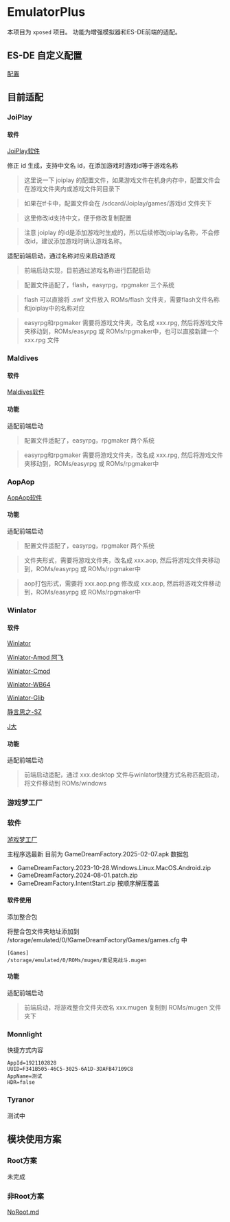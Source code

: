# EmulatorPlus

本项目为 ```xposed``` 项目。
功能为增强模拟器和ES-DE前端的适配。

## ES-DE 自定义配置

[配置](https://github.com/EagleFlyInSky/ES-DE-Custom)


## 目前适配

### JoiPlay

#### 软件

[JoiPlay软件](https://www.patreon.com/joiplay)

修正 id 生成，支持中文名 id，在添加游戏时游戏id等于游戏名称

> 这里说一下 joiplay 的配置文件，如果游戏文件在机身内存中，配置文件会在游戏文件夹内或游戏文件同目录下

> 如果在tf卡中，配置文件会在 /sdcard/Joiplay/games/游戏id 文件夹下

> 这里修改id支持中文，便于修改复制配置

> 注意 joiplay 的id是添加游戏时生成的，所以后续修改joiplay名称，不会修改id，建议添加游戏时确认游戏名称。

适配前端启动，通过名称对应来启动游戏

> 前端启动实现，目前通过游戏名称进行匹配启动

> 配置文件适配了，flash，easyrpg，rpgmaker 三个系统

> flash 可以直接将 .swf 文件放入 ROMs/flash 文件夹，需要flash文件名称和joiplay中的名称对应

> easyrpg和rpgmaker 需要将游戏文件夹，改名成 xxx.rpg, 然后将游戏文件夹移动到，ROMs/easyrpg 或 ROMs/rpgmaker中，也可以直接新建一个 xxx.rpg 文件

### Maldives

#### 软件

[Maldives软件](https://play.google.com/store/apps/details?id=net.miririt.maldivesplayer&hl=en_US)

#### 功能

适配前端启动

> 配置文件适配了，easyrpg，rpgmaker 两个系统

> easyrpg和rpgmaker 需要将游戏文件夹，改名成 xxx.rpg, 然后将游戏文件夹移动到，ROMs/easyrpg 或 ROMs/rpgmaker中

### AopAop

[AopAop软件](https://aopaop.com/)

#### 功能

适配前端启动

> 配置文件适配了，easyrpg，rpgmaker 两个系统

> 文件夹形式，需要将游戏文件夹，改名成 xxx.aop, 然后将游戏文件夹移动到，ROMs/easyrpg 或 ROMs/rpgmaker中

> aop打包形式，需要将 xxx.aop.png 修改成 xxx.aop, 然后将游戏文件移动到，ROMs/easyrpg 或 ROMs/rpgmaker中


### Winlator

#### 软件

[Winlator](https://github.com/brunodev85/winlator)

[Winlator-Amod 阿飞](https://github.com/afeimod/winlator-mod)

[Winlator-Cmod](https://github.com/coffincolors/winlator)

[Winlator-WB64](https://github.com/winebox64/winlator)

[Winlator-Glib](https://github.com/longjunyu2/winlator)

[静言思之-SZ](https://space.bilibili.com/44943638)

[J大](https://space.bilibili.com/470546807)

#### 功能

适配前端启动
> 前端启动适配，通过 xxx.desktop 文件与winlator快捷方式名称匹配启动， 将文件移动到 ROMs/windows


### 游戏梦工厂

### 软件

[游戏梦工厂](https://github.com/qingjun1991/GameDreamFactory)

主程序选最新 目前为 GameDreamFactory.2025-02-07.apk
数据包
- GameDreamFactory.2023-10-28.Windows.Linux.MacOS.Android.zip
- GameDreamFactory.2024-08-01.patch.zip
- GameDreamFactory.IntentStart.zip
按顺序解压覆盖

#### 软件使用

添加整合包

将整合包文件夹地址添加到 /storage/emulated/0/!GameDreamFactory/Games/games.cfg 中

```properties
[Games]
/storage/emulated/0/ROMs/mugen/索尼克战斗.mugen
```

#### 功能

适配前端启动
> 前端启动，将游戏整合文件夹改名 xxx.mugen 复制到 ROMs/mugen 文件夹下


### Monnlight

快捷方式内容

```properties
AppId=1921102828
UUID=F341B505-46C5-3025-6A1D-3DAFB47109C8
AppName=测试
HDR=false
```

### Tyranor

测试中

## 模块使用方案

### Root方案

未完成

### 非Root方案

[NoRoot.md](doc%2FNoRoot.md)

